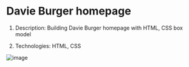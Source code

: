# Davie Burger homepage

1. Description:
Building Davie Burger homepage with HTML, CSS box model

2. Technologies: HTML, CSS

![image](https://user-images.githubusercontent.com/87691625/179136540-b644df81-42ec-4e5a-bcf5-914528c23929.png)

